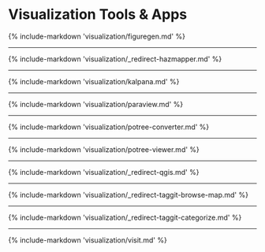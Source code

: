 # Visualization Tools & Apps

{% include-markdown 'visualization/figuregen.md' %}

---

{% include-markdown 'visualization/_redirect-hazmapper.md' %}

---

{% include-markdown 'visualization/kalpana.md' %}

---

{% include-markdown 'visualization/paraview.md' %}

---

{% include-markdown 'visualization/potree-converter.md' %}

---

{% include-markdown 'visualization/potree-viewer.md' %}

---

{% include-markdown 'visualization/_redirect-qgis.md' %}

---

{% include-markdown 'visualization/_redirect-taggit-browse-map.md' %}

---

{% include-markdown 'visualization/_redirect-taggit-categorize.md' %}

---

{% include-markdown 'visualization/visit.md' %}
